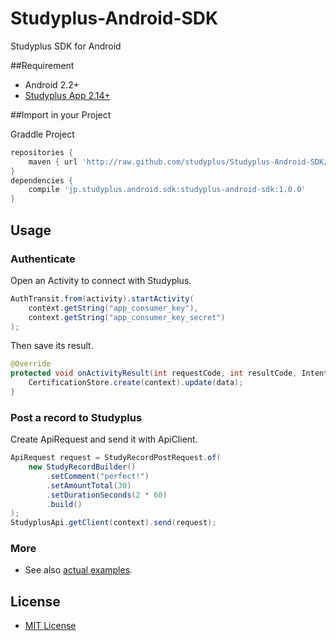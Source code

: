 Studyplus-Android-SDK
=====================

Studyplus SDK for Android

##Requirement

* Android 2.2+
* [Studyplus App 2.14+](https://play.google.com/store/apps/details?id=jp.studyplus.android.app)

##Import in your Project

Graddle Project

```groovy
repositories {
    maven { url 'http://raw.github.com/studyplus/Studyplus-Android-SDK/master/repository' }
}
dependencies {
    compile 'jp.studyplus.android.sdk:studyplus-android-sdk:1.0.0'
}
```

## Usage

### Authenticate

Open an Activity to connect with Studyplus.

```java
AuthTransit.from(activity).startActivity(
	context.getString("app_consumer_key"),
	context.getString("app_consumer_key_secret")
);
```

Then save its result.

```java
@Override
protected void onActivityResult(int requestCode, int resultCode, Intent data) {
	CertificationStore.create(context).update(data);
}
```

### Post a record to Studyplus

Create ApiRequest and send it with ApiClient.

```java
ApiRequest request = StudyRecordPostRequest.of(
	new StudyRecordBuilder()
		.setComment("perfect!")
		.setAmountTotal(30)
		.setDurationSeconds(2 * 60)
		.build()
);
StudyplusApi.getClient(context).send(request);
```

### More

* See also [actual examples](https://github.com/studyplus/Studyplus-Android-SDK/blob/master/SDKExample/src/main/java/jp/studyplus/android/sdk/example/ExampleActivity.java).

## License

* [MIT License](http://opensource.org/licenses/MIT)
